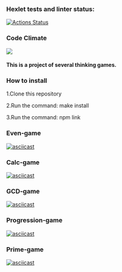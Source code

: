 ### Hexlet tests and linter status:

[![Actions Status](https://github.com/nvekay/frontend-project-lvl1/workflows/hexlet-check/badge.svg)](https://github.com/nvekay/frontend-project-lvl1/actions)
### Code Climate
<a href="https://codeclimate.com/github/nvekay/frontend-project-lvl1"><img src="https://api.codeclimate.com/v1/badges/a99a88d28ad37a79dbf6/maintainability" /></a>

#### This is a project of several thinking games.

### How to install
1.Clone this repository

2.Run the command: make install

3.Run the command: npm link

### Even-game
[![asciicast](https://asciinema.org/a/wwIdTUBUO2cbL1Ut6lg05TjgO.svg)](https://asciinema.org/a/wwIdTUBUO2cbL1Ut6lg05TjgO)
### Calc-game
[![asciicast](https://asciinema.org/a/ZNMKkN9kHb9rY4AUsCTz3gBpk.svg)](https://asciinema.org/a/ZNMKkN9kHb9rY4AUsCTz3gBpk)
### GCD-game
[![asciicast](https://asciinema.org/a/YkwHMVzgFCxJDrRtTTCnye65L.svg)](https://asciinema.org/a/YkwHMVzgFCxJDrRtTTCnye65L)
### Progression-game
[![asciicast](https://asciinema.org/a/8Sv72xVYNOlI9ovK61Px7wJVU.svg)](https://asciinema.org/a/8Sv72xVYNOlI9ovK61Px7wJVU)
### Prime-game
[![asciicast](https://asciinema.org/a/v7Wf4NM73eCPCmonXjOjHyRfD.svg)](https://asciinema.org/a/v7Wf4NM73eCPCmonXjOjHyRfD)